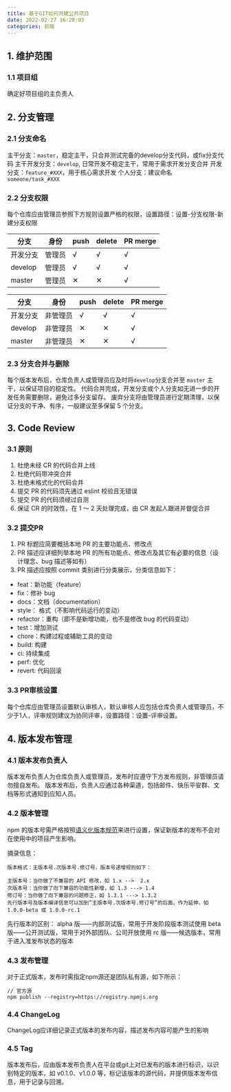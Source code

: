 ```yaml
---
title: 基于GIT如何共建公共项目
date: 2022-02-27 16:28:03
categories: 前端
---
```

## 1. 维护范围
### 1.1 项目组
确定好项目组的主负责人

## 2. 分支管理
### 2.1 分支命名
主干分支：`master`，稳定主干，只合并测试完备的develop分支代码，或fix分支代码
主干开发分支：`develop`, 日常开发不稳定主干，常用于需求开发分支合并
开发分支：`feature_#XXX`，用于核心需求开发
个人分支：建议命名`someone/task_#XXX`

### 2.2 分支权限
每个仓库应由管理员参照下方规则设置严格的权限，设置路径：设置-分支权限-新建分支权限

| 分支 | 身份 | push | delete | PR merge |
| - | - | - | - | - |
| 开发分支 | 管理员 | √ | √ | √ |
| develop | 管理员 | √ | √ | √ |
| master | 管理员 | ✕ | ✕ | √ |

| 分支 | 身份 | push | delete | PR merge |
| - | - | - | - | - |
| 开发分支 | 非管理员 | √ | √ | √ |
| develop | 非管理员 | ✕ | ✕ | √ |
| master | 非管理员 | ✕ | ✕ | √ |

### 2.3 分支合并与删除

每个版本发布后，仓库负责人或管理员应及时将`develop`分支合并至 `master` 主干，以保证项目的稳定性。
代码合并完成，开发分支或个人分支如无进一步的开发任务需要删除，避免过多分支留存。
废弃分支将由管理员进行定期清理，以保证分支的干净、有序，一般建议至多保留 5 个分支。

## 3. Code Review
### 3.1 原则
1. 杜绝未经 CR 的代码合并上线
2. 杜绝代码带冲突合并
3. 杜绝未格式化的代码合并
4. 提交 PR 的代码须先通过 eslint 校验且无错误
5. 提交 PR 的代码须经过自测
6. 保证 CR 的时效性，在 1 ～ 2 天处理完成，由 CR 发起人跟进并督促合并

### 3.2 提交PR
1. PR 标题应简要概括本地 PR 的主要功能点、修改点
2. PR 描述应详细列举本地 PR 的所有功能点、修改点及其它有必要的信息（设计理念、bug 描述等如有）
3. PR 描述应按照 commit 类别进行分类展示，分类信息如下：
* feat：新功能（feature）
* fix：修补 bug
* docs：文档（documentation）
* style： 格式（不影响代码运行的变动）
* refactor：重构（即不是新增功能，也不是修改 bug 的代码变动）
* test：增加测试
* chore：构建过程或辅助工具的变动
* build: 构建
* ci: 持续集成
* perf: 优化
* revert: 代码回滚

### 3.3 PR审核设置
每个仓库应由管理员设置默认审核人，默认审核人应包括仓库负责人或管理员，不少于1人，评审规则建议为协同评审，设置路径：设置-评审设置。

## 4. 版本发布管理

### 4.1 版本发布负责人
版本发布负责人为仓库负责人或管理员，发布时应遵守下方发布规则，非管理员请勿擅自发布。
版本发布后，负责人应通过各种渠道，包括邮件、快乐平安群、文档等形式通知到应知人员。

### 4.2 版本管理
npm 的版本号需严格按照[语义化版本规范](https://semver.org/lang/zh-CN/)来进行设置，保证新版本的发布不会对在使用中的项目产生影响。

摘录信息：

```text
版本格式：主版本号.次版本号.修订号，版本号递增规则如下：

主版本号：当你做了不兼容的 API 修改，如 1.x -->  2.x
次版本号：当你做了向下兼容的功能性新增，如 1.3 ---> 1.4
修订号：当你做了向下兼容的问题修正，如 1.3.1 ---> 1.3.2
先行版本号及版本编译信息可以加到“主版本号.次版本号.修订号”的后面，作为延伸，如 1.0.0-beta 或 1.0.0-rc.1
```

先行版本的区别：
alpha 版——内部测试版，常用于开发阶段版本测试使用
beta 版——公开测试版，常用于对外部团队、公司开放使用
rc 版——候选版本，常用于进入准发布状态的版本

### 4.3 发布管理

对于正式版本，发布时需指定npm源还是团队私有源，如下所示：
```
// 官方源
npm publish --registry=https://registry.npmjs.org
```

### 4.4  ChangeLog
ChangeLog应详细记录正式版本的发布内容，描述发布内容可能产生的影响

### 4.5 Tag
版本发布后，应由版本发布负责人在平台或git上对已发布的版本进行标识，以识别特定的版本，如 v0.1.0、v1.0.0 等，标记该版本的源代码，并提供版本发布信息，用于记录与回溯。


